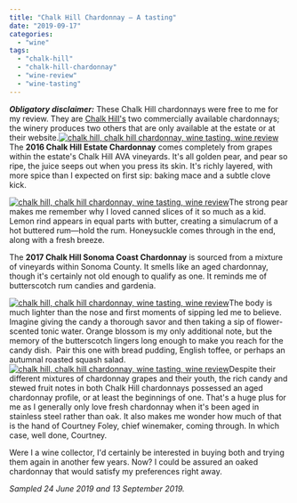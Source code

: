 ```yaml
---
title: "Chalk Hill Chardonnay – A tasting"
date: "2019-09-17"
categories:
  - "wine"
tags:
  - "chalk-hill"
  - "chalk-hill-chardonnay"
  - "wine-review"
  - "wine-tasting"
---
```


**_Obligatory disclaimer:_** These Chalk Hill chardonnays were free to me for my review. They are [Chalk Hill's](https://www.chalkhill.com/) two commercially available chardonnays; the winery produces two others that are only available at the estate or at their website.[![chalk hill, chalk hill chardonnay, wine tasting, wine review](https://thegourmez-wpmedia.s3.amazonaws.com/2019/09/Chalk-Hill-Chard-003-498x500.jpg)](https://thegourmez-wpmedia.s3.amazonaws.com/2019/09/Chalk-Hill-Chard-003.jpg)The **2016 Chalk Hill Estate Chardonnay** comes completely from grapes within the estate's Chalk Hill AVA vineyards. It's all golden pear, and pear so ripe, the juice seeps out when you press its skin. It's richly layered, with more spice than I expected on first sip: baking mace and a subtle clove kick.

[![chalk hill, chalk hill chardonnay, wine tasting, wine review](https://thegourmez-wpmedia.s3.amazonaws.com/2019/09/Chalk-Hill-Chard-001-375x500.jpg)](https://thegourmez-wpmedia.s3.amazonaws.com/2019/09/Chalk-Hill-Chard-001.jpg)The strong pear makes me remember why I loved canned slices of it so much as a kid. Lemon rind appears in equal parts with butter, creating a simulacrum of a hot buttered rum—hold the rum. Honeysuckle comes through in the end, along with a fresh breeze.

The **2017 Chalk Hill Sonoma Coast Chardonnay** is sourced from a mixture of vineyards within Sonoma County. It smells like an aged chardonnay, though it's certainly not old enough to qualify as one. It reminds me of butterscotch rum candies and gardenia.

[![chalk hill, chalk hill chardonnay, wine tasting, wine review](https://thegourmez-wpmedia.s3.amazonaws.com/2019/09/Chalk-Hill-Chard-002-363x500.jpg)](https://thegourmez-wpmedia.s3.amazonaws.com/2019/09/Chalk-Hill-Chard-002.jpg)The body is much lighter than the nose and first moments of sipping led me to believe. Imagine giving the candy a thorough savor and then taking a sip of flower-scented tonic water. Orange blossom is my only additional note, but the memory of the butterscotch lingers long enough to make you reach for the candy dish.  Pair this one with bread pudding, English toffee, or perhaps an autumnal roasted squash salad.[![chalk hill, chalk hill chardonnay, wine tasting, wine review](https://thegourmez-wpmedia.s3.amazonaws.com/2019/09/Chalk-Hill-Chard-005-493x500.jpg)](https://thegourmez-wpmedia.s3.amazonaws.com/2019/09/Chalk-Hill-Chard-005.jpg)Despite their different mixtures of chardonnay grapes and their youth, the rich candy and stewed fruit notes in both Chalk Hill chardonnays possessed an aged chardonnay profile, or at least the beginnings of one. That's a huge plus for me as I generally only love fresh chardonnay when it's been aged in stainless steel rather than oak. It also makes me wonder how much of that is the hand of Courtney Foley, chief winemaker, coming through. In which case, well done, Courtney.

Were I a wine collector, I'd certainly be interested in buying both and trying them again in another few years. Now? I could be assured an oaked chardonnay that would satisfy my preferences right away.

_Sampled 24 June 2019 and 13 September 2019._
